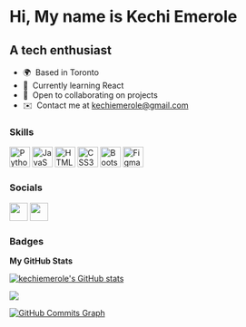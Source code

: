 Hi, My name is Kechi Emerole
=====================================================================================================================================
A tech enthusiast 
------------------------------------

* 🌍  Based in Toronto
* 🧠  Currently learning React
* 🤝  Open to collaborating on projects
* ✉️  Contact me at [kechiemerole@gmail.com](mailto:kechiemerole@gmail.com)

### Skills


<p align="left">
<a href="https://www.python.org/" target="_blank" rel="noreferrer"><img src="https://raw.githubusercontent.com/danielcranney/readme-generator/main/public/icons/skills/python-colored.svg" width="36" height="36" alt="Python" /></a>
<a href="https://developer.mozilla.org/en-US/docs/Web/JavaScript" target="_blank" rel="noreferrer"><img src="https://raw.githubusercontent.com/danielcranney/readme-generator/main/public/icons/skills/javascript-colored.svg" width="36" height="36" alt="JavaScript" /></a>
<a href="https://developer.mozilla.org/en-US/docs/Glossary/HTML5" target="_blank" rel="noreferrer"><img src="https://raw.githubusercontent.com/danielcranney/readme-generator/main/public/icons/skills/html5-colored.svg" width="36" height="36" alt="HTML5" /></a>
<a href="https://www.w3.org/TR/CSS/#css" target="_blank" rel="noreferrer"><img src="https://raw.githubusercontent.com/danielcranney/readme-generator/main/public/icons/skills/css3-colored.svg" width="36" height="36" alt="CSS3" /></a>
<a href="https://getbootstrap.com/" target="_blank" rel="noreferrer"><img src="https://raw.githubusercontent.com/danielcranney/readme-generator/main/public/icons/skills/bootstrap-colored.svg" width="36" height="36" alt="Bootstrap" /></a>
<a href="https://www.figma.com/" target="_blank" rel="noreferrer"><img src="https://raw.githubusercontent.com/danielcranney/readme-generator/main/public/icons/skills/figma-colored.svg" width="36" height="36" alt="Figma" /></a>
</p>


### Socials

<p align="left"> <a href="https://www.github.com/kechiemerole" target="_blank" rel="noreferrer"><img src="https://raw.githubusercontent.com/danielcranney/readme-generator/main/public/icons/socials/github.svg" width="32" height="32" /></a> <a href="https://www.linkedin.com/in/kechi-emerole/" target="_blank" rel="noreferrer"><img src="https://raw.githubusercontent.com/danielcranney/readme-generator/main/public/icons/socials/linkedin.svg" width="32" height="32" /></a></p>

### Badges

<b>My GitHub Stats</b>

<a href="http://www.github.com/kechiemerole"><img src="https://github-readme-stats.vercel.app/api?username=kechiemerole&show_icons=true&hide=&count_private=true&title_color=444e59&text_color=000000&icon_color=ec4899&bg_color=ffffff&hide_border=true&show_icons=true" alt="kechiemerole's GitHub stats" /></a>

<a href="http://www.github.com/kechiemerole"><img src="https://github-readme-streak-stats.herokuapp.com/?user=kechiemerole&stroke=000000&background=ffffff&ring=444e59&fire=444e59&currStreakNum=000000&currStreakLabel=444e59&sideNums=000000&sideLabels=000000&dates=000000&hide_border=true" /></a>

<a href="http://www.github.com/kechiemerole"><img src="https://github-readme-activity-graph.cyclic.app/graph?username=kechiemerole&bg_color=ffffff&color=000000&line=ec4899&point=000000&area_color=ffffff&area=true&hide_border=true&custom_title=GitHub%20Commits%20Graph" alt="GitHub Commits Graph" /></a>

